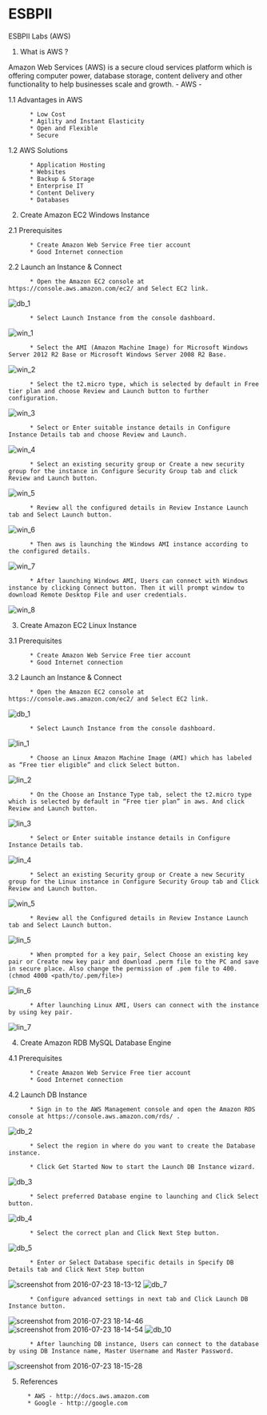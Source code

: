 # ESBPII
ESBPII Labs (AWS)

01. What is AWS ?

Amazon Web Services (AWS) is a secure cloud services platform which is offering computer power, database storage, content delivery and other functionality to help businesses scale and growth.
                                                                      - AWS -

1.1 Advantages in AWS

          * Low Cost
          * Agility and Instant Elasticity
          * Open and Flexible
          * Secure

1.2 AWS Solutions

          * Application Hosting
          * Websites
          * Backup & Storage
          * Enterprise IT
          * Content Delivery
          * Databases

02. Create Amazon EC2 Windows Instance

2.1 Prerequisites
      
          * Create Amazon Web Service Free tier account
          * Good Internet connection

2.2 Launch an Instance & Connect

          * Open the Amazon EC2 console at https://console.aws.amazon.com/ec2/ and Select EC2 link.
          
![db_1](https://cloud.githubusercontent.com/assets/17094710/17266617/03b9bd2a-5618-11e6-9ec9-32257a4eda2e.png)

          * Select Launch Instance from the console dashboard.
          
![win_1](https://cloud.githubusercontent.com/assets/17094710/17266668/ca8fceee-5618-11e6-980f-8be7fd3ce02d.png)         

          * Select the AMI (Amazon Machine Image) for Microsoft Windows Server 2012 R2 Base or Microsoft Windows Server 2008 R2 Base.

![win_2](https://cloud.githubusercontent.com/assets/17094710/17266669/ca93e470-5618-11e6-9747-65c4b9d34b9e.png)

          * Select the t2.micro type, which is selected by default in Free tier plan and choose Review and Launch button to further configuration.
          
![win_3](https://cloud.githubusercontent.com/assets/17094710/17266670/ca984466-5618-11e6-8705-eb29ca99282a.png)

          * Select or Enter suitable instance details in Configure Instance Details tab and choose Review and Launch.

![win_4](https://cloud.githubusercontent.com/assets/17094710/17266671/ca9c61b8-5618-11e6-8a05-6bad2daa36bd.png)

          * Select an existing security group or Create a new security group for the instance in Configure Security Group tab and click Review and Launch button.

![win_5](https://cloud.githubusercontent.com/assets/17094710/17266672/ca9e83bc-5618-11e6-9140-a97618a503a7.png)

          * Review all the configured details in Review Instance Launch tab and Select Launch button.

![win_6](https://cloud.githubusercontent.com/assets/17094710/17266673/caa0ddec-5618-11e6-9a78-d2a2fcd26ff6.png)

          * Then aws is launching the Windows AMI instance according to the configured details.
          
![win_7](https://cloud.githubusercontent.com/assets/17094710/17266674/cabab12c-5618-11e6-8956-445a7a56214d.png)

          * After launching Windows AMI, Users can connect with Windows instance by clicking Connect button. Then it will prompt window to download Remote Desktop File and user credentials.
          
![win_8](https://cloud.githubusercontent.com/assets/17094710/17266675/cabb099c-5618-11e6-91ab-f76f052bb7e9.png)


03. Create Amazon EC2 Linux Instance

3.1 Prerequisites
      
          * Create Amazon Web Service Free tier account
          * Good Internet connection

3.2 Launch an Instance & Connect

          * Open the Amazon EC2 console at https://console.aws.amazon.com/ec2/ and Select EC2 link.
          
![db_1](https://cloud.githubusercontent.com/assets/17094710/17266617/03b9bd2a-5618-11e6-9ec9-32257a4eda2e.png)

          * Select Launch Instance from the console dashboard.
          
![lin_1](https://cloud.githubusercontent.com/assets/17094710/17266917/44548ed8-561c-11e6-9271-1903eef67617.png)

          * Choose an Linux Amazon Machine Image (AMI) which has labeled as “Free tier eligible” and click Select button.

![lin_2](https://cloud.githubusercontent.com/assets/17094710/17266918/44573872-561c-11e6-8d4a-6e8b6ef6b691.png)

          * On the Choose an Instance Type tab, select the t2.micro type which is selected by default in “Free tier plan” in aws. And click Review and Launch button.

![lin_3](https://cloud.githubusercontent.com/assets/17094710/17266919/44596872-561c-11e6-9c8b-b9356c7c4793.png)

          * Select or Enter suitable instance details in Configure Instance Details tab.
          
![lin_4](https://cloud.githubusercontent.com/assets/17094710/17266920/445d8a56-561c-11e6-9b0a-0f829bbb5d93.png)

          * Select an existing Security group or Create a new Security group for the Linux instance in Configure Security Group tab and Click Review and Launch button.
          
![win_5](https://cloud.githubusercontent.com/assets/17094710/17266672/ca9e83bc-5618-11e6-9140-a97618a503a7.png)
          

          * Review all the Configured details in Review Instance Launch tab and Select Launch button.

![lin_5](https://cloud.githubusercontent.com/assets/17094710/17266921/44614bbe-561c-11e6-8ba1-721244f9332a.png)

          * When prompted for a key pair, Select Choose an existing key pair or Create new key pair and download .perm file to the PC and save in secure place. Also change the permission of .pem file to 400. (chmod 4000 <path/to/.pem/file>)
          
![lin_6](https://cloud.githubusercontent.com/assets/17094710/17266922/4462f702-561c-11e6-9457-4b1c5b4c1ee8.png)

          * After launching Linux AMI, Users can connect with the instance by using key pair.

![lin_7](https://cloud.githubusercontent.com/assets/17094710/17266923/44848138-561c-11e6-9ce0-7479b5ecc655.png)


04. Create Amazon RDB MySQL Database Engine

4.1 Prerequisites
      
          * Create Amazon Web Service Free tier account
          * Good Internet connection

4.2 Launch DB Instance

          * Sign in to the AWS Management console and open the Amazon RDS console at https://console.aws.amazon.com/rds/ .

![db_2](https://cloud.githubusercontent.com/assets/17094710/17267068/15bfc198-561f-11e6-8222-f757e5310c9f.png)

          * Select the region in where do you want to create the Database instance.

          * Click Get Started Now to start the Launch DB Instance wizard.

![db_3](https://cloud.githubusercontent.com/assets/17094710/17267070/15c691bc-561f-11e6-88c1-ed2e9047f5f2.png)

          * Select preferred Database engine to launching and Click Select button.

![db_4](https://cloud.githubusercontent.com/assets/17094710/17267069/15c644b4-561f-11e6-8382-5f3c5608854d.png)

          * Select the correct plan and Click Next Step button.

![db_5](https://cloud.githubusercontent.com/assets/17094710/17267071/15c94d76-561f-11e6-85bc-d35524daa194.png)

          * Enter or Select Database specific details in Specify DB Details tab and Click Next Step button
![screenshot from 2016-07-23 18-13-12](https://cloud.githubusercontent.com/assets/17094710/17267129/ee81317e-561f-11e6-931b-fdaa45beaf9e.png)
![db_7](https://cloud.githubusercontent.com/assets/17094710/17267072/15ccfa20-561f-11e6-80c3-523b24c85332.png)

          * Configure advanced settings in next tab and Click Launch DB Instance button.

![screenshot from 2016-07-23 18-14-46](https://cloud.githubusercontent.com/assets/17094710/17267153/3378d2a0-5620-11e6-8da2-d4ed200a6bf7.png)
![screenshot from 2016-07-23 18-14-54](https://cloud.githubusercontent.com/assets/17094710/17267158/5b8f5048-5620-11e6-98ea-6d6f5c0f3e83.png)
![db_10](https://cloud.githubusercontent.com/assets/17094710/17267067/15a71f44-561f-11e6-94a9-3f60503e13a6.png)

          * After launching DB instance, Users can connect to the database by using DB Instance name, Master Username and Master Password.
          
![screenshot from 2016-07-23 18-15-28](https://cloud.githubusercontent.com/assets/17094710/17267167/92c3e970-5620-11e6-93f1-1d2a34787f62.png)

          
05. References

          * AWS - http://docs.aws.amazon.com
          * Google - http://google.com

